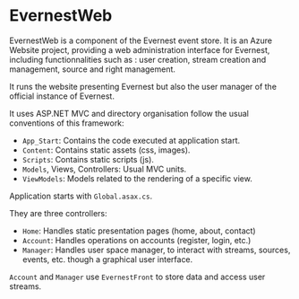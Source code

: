 EvernestWeb
===========

EvernestWeb is a component of the Evernest event store. It is an Azure Website
project, providing a web administration interface for Evernest, including
functionnalities such as : user creation, stream creation and management, source
and right management.

It runs the website presenting Evernest but also the user manager of the official instance of Evernest.


It uses ASP.NET MVC and directory organisation follow the usual conventions of this framework:

 * `App_Start`: Contains the code executed at application start.
 * `Content`: Contains static assets (css, images).
 * `Scripts`: Contains static scripts (js).
 * `Models`, Views, Controllers: Usual MVC units.
 * `ViewModels`: Models related to the rendering of a specific view.

Application starts with `Global.asax.cs`.

They are three controllers:

 * `Home`: Handles static presentation pages (home, about, contact)
 * `Account`: Handles operations on accounts (register, login, etc.)
 * `Manager`: Handles user space manager, to interact with streams, sources, events, etc. though a graphical user interface.

 `Account` and `Manager` use `EvernestFront` to store data and access user streams.


